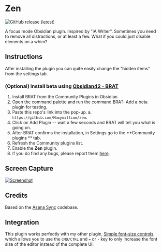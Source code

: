 # Zen

[![GitHub release (latest)](https://img.shields.io/github/v/release/Maxymillion/zen?style=flat-square&sort=semver)](https://github.com/Maxymillion/zen/releases/latest)

A focus mode Obsidian plugin. Inspired by "iA Writer". Sometimes you need to remove all distractions, or at least a few. What if you could just disable elements on a whim?

## Instructions
After installing the plugin you can quite easily change the "hidden items" from the settings tab.

### (Optional) Install beta using [Obsidian42 - BRAT](https://github.com/TfTHacker/obsidian42-brat)
1. Install BRAT from the Community Plugins in Obsidian.
2. Open the command palette and run the command BRAT: Add a beta plugin for testing.
3. Paste this repo's link into the pop-up.
	a. `https://github.com/Maxymillion/zen`.
4. Click on Add Plugin -- wait a few seconds and BRAT will tell you what is going on.
5. After BRAT confirms the installation, in Settings go to the **Community plugins ** tab.
6. Refresh the Community plugins list.
7. Enable the **Zen** plugin.
8. If you do find any bugs, please report them [here](https://github.com/Maxymillion/zen/issues).

## Screen Capture
[![Screenshot](https://s3.gifyu.com/images/Screen-Recording-2023-02-14-at-15.07.12.gif)](https://gifyu.com/image/Sq8c0)

## Credits
Based on the [Asana Sync](https://github.com/Maxymillion/asana-sync-plugin) codebase.

## Integration
This plugin works perfectly with my other plugin, [Simple font-size controls](https://github.com/Maxymillion/simple-font-size-controls) which allows you to use the `CMD/CTRL` and `=` or `-` key to only increase the font size of the editor instead of the complete UI.
